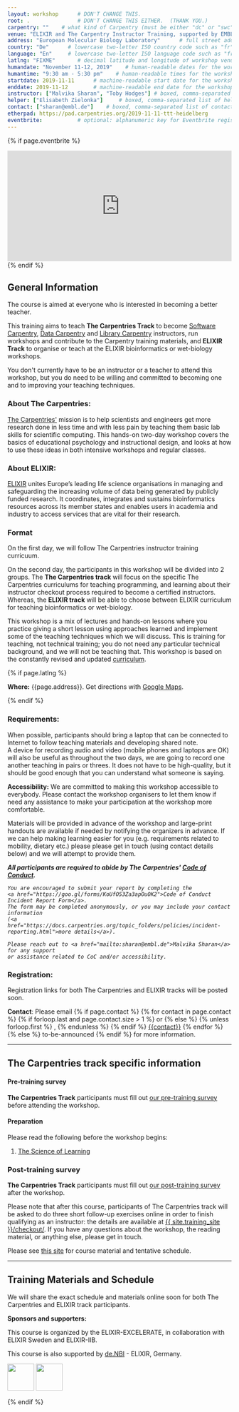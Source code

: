 ```yaml
---
layout: workshop      # DON'T CHANGE THIS.
root: .               # DON'T CHANGE THIS EITHER.  (THANK YOU.)
carpentry: ""    # what kind of Carpentry (must be either "dc" or "swc")
venue: "ELIXIR and The Carpentry Instructor Training, supported by EMBL Training & ELIXIR-Germany (de.NBI)"        # brief name of host site without address (e.g., "Euphoric State University")
address: "European Molecular Biology Laboratory"      # full street address of workshop (e.g., "Room A, 123 Forth Street, Blimingen, Euphoria")
country: "De"      # lowercase two-letter ISO country code such as "fr" (see https://en.wikipedia.org/wiki/ISO_3166-1)
language: "En"     # lowercase two-letter ISO language code such as "fr" (see https://en.wikipedia.org/wiki/ISO_639-1)
latlng: "FIXME"       # decimal latitude and longitude of workshop venue (e.g., "41.7901128,-87.6007318" - use http://www.latlong.net/)
humandate: "November 11-12, 2019"    # human-readable dates for the workshop (e.g., "Feb 17-18, 2020")
humantime: "9:30 am - 5:30 pm"    # human-readable times for the workshop (e.g., "9:00 am - 4:30 pm")
startdate: 2019-11-11      # machine-readable start date for the workshop in YYYY-MM-DD format like 2015-01-01
enddate: 2019-11-12        # machine-readable end date for the workshop in YYYY-MM-DD format like 2015-01-02
instructor: ["Malvika Sharan", "Toby Hodges"] # boxed, comma-separated list of instructors' names as strings, like ["Kay McNulty", "Betty Jennings", "Betty Snyder"]
helper: ["Elisabeth Zielonka"]     # boxed, comma-separated list of helpers' names, like ["Marlyn Wescoff", "Fran Bilas", "Ruth Lichterman"]
contact: ["sharan@embl.de"]    # boxed, comma-separated list of contact email addresses for the host, lead instructor, or whoever else is handling questions, like ["marlyn.wescoff@example.org", "fran.bilas@example.org", "ruth.lichterman@example.org"]
etherpad: https://pad.carpentries.org/2019-11-11-ttt-heidelberg         # optional: URL for the workshop Etherpad if there is one
eventbrite:           # optional: alphanumeric key for Eventbrite registration, e.g., "1234567890AB" (if Eventbrite is being used)
---
```


<!-- See instructions in the comments below for how to edit specific sections of this workshop template. -->

<!--
  HEADER

  Edit the values in the block above to be appropriate for your workshop.
  If the value is not 'true', 'false', 'null', or a number, please use
  double quotation marks around the value, unless specified otherwise.
  And run 'tools/check' *before* committing to make sure that changes are good.
-->

<!--
  EVENTBRITE

  This block includes the Eventbrite registration widget if
  'eventbrite' has been set in the header.  You can delete it if you
  are not using Eventbrite, or leave it in, since it will not be
  displayed if the 'eventbrite' field in the header is not set.
-->
{% if page.eventbrite %}
<iframe
  src="https://www.eventbrite.com/tickets-external?eid={{page.eventbrite}}&ref=etckt"
  frameborder="0"
  width="100%"
  height="248px"
  scrolling="auto">
</iframe>
{% endif %}

<h2 id="general">General Information</h2>

<!--
  INTRODUCTION

  Edit the general explanatory paragraph below if you want to change
  the pitch.
-->

<p>
  The course is aimed at everyone who is
  interested in becoming a better teacher.

  This training aims to teach <strong>The Carpentries Track</strong>
  to become <a href="{{ site.swc_site }}">Software Carpentry</a>,
  <a href="{{ site.dc_site }}">Data Carpentry</a> and
  <a href="https://librarycarpentry.org/">Library Carpentry</a>
  instructors, run workshops and contribute to the Carpentry training
  materials, and <strong>ELIXIR Track</strong> to organise or teach at the ELIXIR
  bioinformatics or wet-biology workshops.

  You don't currently have to be an instructor or a
  teacher to attend this workshop, but you do need to be willing and
  committed to becoming one and to improving your teaching techniques.
</p>

<h3>About The Carpentries: </h3>
<p>
  <a href="https://carpentries.org/">The Carpentries'</a> mission is to
  help scientists and engineers get more research done in less time
  and with less pain by teaching them basic lab skills for scientific
  computing.  This hands-on two-day workshop covers the basics of
  educational psychology and instructional design, and looks at how to
  use these ideas in both intensive workshops and regular classes.
</p>

<h3>About ELIXIR: </h3>
<p>
  <a href="elixir-europe.org">ELIXIR</a>
  unites Europe’s leading life science organisations in managing and
  safeguarding the increasing volume of data being generated by publicly
  funded research. It coordinates, integrates and sustains bioinformatics
  resources across its member states and enables users in academia and
  industry to access services that are vital for their research.
</p>

<h3>Format</h3>
<p>
   On the first day, we will follow The Carpentries instructor training curricuum.

  On the second day, the participants in this workshop will be divided into 2 groups.
  The <strong>The Carpentries track</strong> will focus on the specific The Carpentries curriculums for teaching programming,
  and learning about their instructor checkout process required to become a certified instructors.
  Whereas, the <strong>ELIXIR track</strong> will be able to choose between ELIXIR curriculum for
  teaching bioinformatics or wet-biology.
</p>

<p>
  This workshop is a mix of lectures and hands-on lessons where you
  practice giving a short lesson using approaches learned and
  implement some of the teaching techniques which we will discuss.
  This is training for teaching, not technical training; you do not
  need any particular technical background, and we will not be
  teaching that. This workshop is based on the constantly revised and
  updated
 <a href="{{ site.training_site }}">curriculum</a>.
</p>

<!--
  LOCATION

  This block displays the address and links to maps showing directions
  if the latitude and longitude of the workshop have been set.  You
  can use http://itouchmap.com/latlong.html to find the lat/long of an
  address.
-->
{% if page.latlng %}
<p id="where">
  <strong>Where:</strong>
  {{page.address}}.
  Get directions with
  <a href="https://goo.gl/maps/2HH4kPKZkQk">Google Maps</a>.
</p>
{% endif %}

<h3>Requirements:</h3>
<p>
  When possible, participants should bring
  a laptop that can be connected to Internet
  to follow teaching materials and developing shared note.
  </br>
  A device for recording audio and video (mobile phones and
  laptops are OK) will also be useful as throughout the two days, we are going
  to record one another teaching in pairs or threes.  It does not have
  to be high-quality, but it should be good enough that you can
  understand what someone is saying.
</p>

<p id="accessibility">
  <strong>Accessibility:</strong> We are committed to making this workshop
  accessible to everybody. Please contact the workshop organisers to let them know
  if need any assistance to make your participation at the workshop more comfortable.
</p>
<p>
  Materials will be provided in advance of the workshop and
  large-print handouts are available if needed by notifying the
  organizers in advance.  If we can help making learning easier for
  you (e.g. requirements related to mobility, dietary etc.) please
  please get in touch (using contact details below) and we will
  attempt to provide them.
</p>

<p>
  <em>
    <strong>All participants are required to abide by The Carpentries'
    <a href="https://docs.carpentries.org/topic_folders/policies/code-of-conduct.html">Code of Conduct</a>.</strong>

    You are encouraged to submit your report by completing the
    <a href="https://goo.gl/forms/KoUfO53Za3apOuOK2">Code of Conduct Incident Report Form</a>.
    The form may be completed anonymously, or you may include your contact information
    (<a href="https://docs.carpentries.org/topic_folders/policies/incident-reporting.html">more details</a>).

    Please reach out to <a href="mailto:sharan@embl.de">Malvika Sharan</a> for any support
    or assistance related to CoC and/or accessibility.
  </em>
</p>

<p>
<h3>Registration:</h3>

Registration links for both The Carpentries and ELIXIR tracks will be posted soon.

</p>
<p id="contact">
  <strong>Contact</strong>:
  Please email
  {% if page.contact %}
    {% for contact in page.contact %}
      {% if forloop.last and page.contact.size > 1 %}
        or
      {% else %}
        {% unless forloop.first %}
        ,
        {% endunless %}
      {% endif %}
      <a href='mailto:{{contact}}'>{{contact}}</a>
    {% endfor %}
  {% else %}
    to-be-announced
  {% endif %}
  for more information.
</p>

<hr/>

<h2>The Carpentries track specific information</h2>

<h4 id="pre_workshop_survey">Pre-training survey</h4>

<p>
  <strong>The Carpentries Track</strong> participants must fill out <a href="{{ site.instructor_pre_survey }}{{ site.github.project_title }}">our pre-training survey</a> before attending the workshop.
</p>

<h4 id="preparation">Preparation</h3>

<p>
  Please read the following before the workshop begins:
</p>
<ol>
  <li><a href="{{ site.training_site }}/papers/science-of-learning-2015.pdf">The Science of Learning</a></li>
</ol>

<h3 id ="post_workshop_survey">Post-training survey</h3>

<p>
  <strong>The Carpentries Track</strong> participants must fill out <a href="{{ site.instructor_post_survey }}{{ site.github.project_title }}"> our post-training survey</a> after the workshop.
</p>

<p>
  Please note that after this course, participants of The Carpentries track
  will be asked to do three short follow-up exercises online in order to finish qualifying
  as an instructor: the details are available at
  <a href="{{ site.training_site }}/checkout/">{{ site.training_site }}/checkout/</a>.
  If you have any questions about the workshop, the reading material,
  or anything else, please get in touch.
</p>

<p>
  Please see <a href="{{ site.training_site }}">this site</a> for course material and tentative schedule.
</p>

<hr/>

<h2>Training Materials and Schedule</h2>

We will share the exact schedule and materials online soon for both The Carpentries and ELIXIR track participants.

<!--
<div class="row">
  <div class="col-md-6">
    <h3>Day 1</h3>
    <table class="table table-striped">
      <tr> <td>09:30</td> <td>Welcome </td> </tr>
      <tr> <td>09:45</td> <td>Building Skill With Practice	</td> </tr>
      <tr> <td>10:50</td> <td>Expertise and Instruction </td> </tr>
      <tr> <td>11:40</td> <td>Morning Break </td> </tr>
      <tr> <td>11:55</td> <td>Memory and Cognitive Load </td> </tr>
      <tr> <td>12:40</td> <td>Building Skill With Feedback </td> </tr>
      <tr> <td>13:00</td> <td>Lunch </td> </tr>
      <tr> <td>14:00</td> <td>Motivation and Demotivation </td> </tr>
      <tr> <td>15:05</td> <td>Mindset</td> </tr>
      <tr> <td>15:45</td> <td>Afternoon Break </td> </tr>
      <tr> <td>16:00</td> <td>Teaching is a Skill </td> </tr>
      <tr> <td>17:10</td> <td>Wrap-Up and Homework for Tomorrow </td> </tr>
      <tr> <td>17:30</td> <td>Finish </td> </tr>
    </table>
  </div>
  <div class="col-md-6">
    <h3>Day 2</h3>
    <table class="table table-striped">
      <tr> <td>09:30</td> <td>Welcome Back </td> </tr>
      <tr> <td>09:40</td> <td>Live Coding is a Skill </td> </tr>
      <tr> <td>10:50</td> <td>Preparing to Teach </td> </tr>
      <tr> <td>11:40</td> <td>Morning Coffee </td> </tr>
      <tr> <td>11:55</td> <td>More Practice Live Coding </td> </tr>
      <tr> <td>12:40</td> <td>Managing a Diverse Classroom </td> </tr>
      <tr> <td>13:00</td> <td>Lunch </td> </tr>
      <tr> <td>14:00</td> <td>Checkout Process </td> </tr>
      <tr> <td>14:15</td> <td>The Carpentries: How We Operate </td> </tr>
      <tr> <td>15:30</td> <td>Afternoon Break </td> </tr>
      <tr> <td>15:45</td> <td>Workshop Introductions </td> </tr>
      <tr> <td>16:25</td> <td>Putting It Together </td> </tr>
      <tr> <td>16:45</td> <td>Wrapping Up </td> </tr>
      <tr> <td>17:00</td> <td>Argentina Instructor Introductions </td> </tr>
      <tr> <td>17:30</td> <td>Finish </td> </tr>
    </table>
  </div>
</div>
<hr/>

  ETHERPAD

  At `_misc/etherpad.txt` you will find a template for the etherpad.

  Display the Etherpad for the workshop.  You can set this up in
  advance or on the first day; either way, make sure you push changes
  to GitHub after you have its URL.  To create an Etherpad, go to

      http://pad.software-carpentry.org/YYYY-MM-DD-site

  where 'YYYY-MM-DD-site' is the identifier for your workshop,
  e.g., '2015-06-10-esu'.
  {% if page.etherpad %}


<p id="etherpad">
  <strong>Etherpad:</strong> <a href="{{page.etherpad}}">{{page.etherpad}}</a>.
  <br/>
  We will use this Etherpad for chatting, taking notes, and sharing URLs and bits of code.
</p>
-->

<p><strong>Sponsors and supporters:</strong></p>
<p>This course is organized by the ELIXIR-EXCELERATE, in collaboration with ELIXIR Sweden and ELIXIR-IIB.

 This course is also supported by <a href="https://www.denbi.de/">de.NBI</a> - ELIXIR, Germany.</p>
<p><img src="https://www.elixir-europe.org/system/files/elixir_sweden_white_background.png" height="60"/>
  <img src="https://www.denbi.de/templates/nbimaster/img/denbi-logo-color.svg" height="60"/></p>
<p> </p>
{% endif %}
